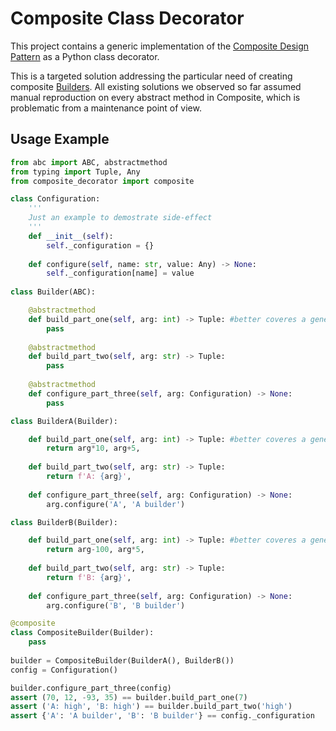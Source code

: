 # Composite Class Decorator

This project contains a generic implementation of the [Composite Design Pattern](https://en.wikipedia.org/wiki/Composite_pattern) as a Python class decorator.

This is a targeted solution addressing the particular need of creating composite [Builders](https://en.wikipedia.org/wiki/Builder_pattern). All existing solutions we observed so far assumed manual reproduction on every abstract method in Composite, which is problematic from a maintenance point of view.

## Usage Example

```python
from abc import ABC, abstractmethod
from typing import Tuple, Any
from composite_decorator import composite

class Configuration:
    '''
    Just an example to demostrate side-effect
    '''
    def __init__(self):
        self._configuration = {}
        
    def configure(self, name: str, value: Any) -> None:
        self._configuration[name] = value
        
class Builder(ABC):

    @abstractmethod
    def build_part_one(self, arg: int) -> Tuple: #better coveres a general case
        pass
        
    @abstractmethod
    def build_part_two(self, arg: str) -> Tuple:
        pass
        
    @abstractmethod
    def configure_part_three(self, arg: Configuration) -> None:
        pass

class BuilderA(Builder):

    def build_part_one(self, arg: int) -> Tuple: #better coveres a general case
        return arg*10, arg+5,
        
    def build_part_two(self, arg: str) -> Tuple:
        return f'A: {arg}', 
        
    def configure_part_three(self, arg: Configuration) -> None:
        arg.configure('A', 'A builder')

class BuilderB(Builder):

    def build_part_one(self, arg: int) -> Tuple: #better coveres a general case
        return arg-100, arg*5,
        
    def build_part_two(self, arg: str) -> Tuple:
        return f'B: {arg}', 
        
    def configure_part_three(self, arg: Configuration) -> None:
        arg.configure('B', 'B builder')

@composite
class CompositeBuilder(Builder):
    pass
    
builder = CompositeBuilder(BuilderA(), BuilderB())
config = Configuration()

builder.configure_part_three(config)
assert (70, 12, -93, 35) == builder.build_part_one(7)
assert ('A: high', 'B: high') == builder.build_part_two('high')
assert {'A': 'A builder', 'B': 'B builder'} == config._configuration
```
